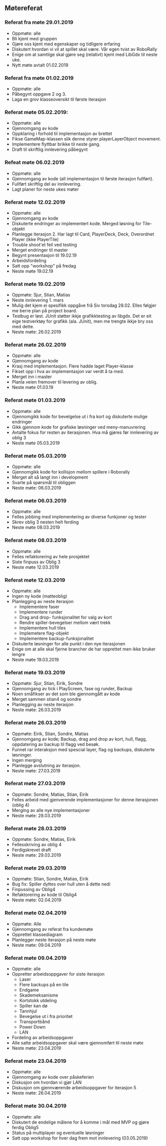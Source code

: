 ## Møtereferat

### Referat fra møte 29.01.2019
- Oppmøte: alle
- Bli kjent med gruppen
- Gjøre oss kjent med egenskaper og tidligere erfaring
- Diskutert hvordan vi vil at spillet skal være. Vår egen tvist av RoboRally
- Enige om at samtlige skal gjøre seg (relativt) kjent med LibGdx til neste uke.
- Nytt møte avtalt 01.02.2019

### Referat fra møte 01.02.2019
- Oppmøte: alle
- Påbegynt oppgave 2 og 3.
- Laga en grov klasseoversikt til første iterasjon

### Referat møte 05.02.2019:
- Oppmøte: alle
- Gjennomgang av kode
- Oppklaring i forhold til implementasjon av brettet
- Fikse GameMap-klassen slik denne styrer playerLayerObject movement.
- Implementere flyttbar brikke til neste gang.
- Draft til skriftlig innlevering påbegynt

### Refeat møte 06.02.2019
- Oppmøte: alle
- Gjennomgang av kode (all implementasjon til første iterasjon fullført).
- Fullført skriftlig del av innlevering.
- Lagt planer for neste ukes møter  

###  Referat møte 12.02.2019
 - Oppmøte: alle
 - Gjennomgang av kode
 - Diskuterte endringer av implementert kode. Merged løsning for Tile-objekt
 - Planlegge iterasjon 2. Har lagt til Card, PlayerDeck, Deck, Overordnet Player (ikke PlayerTile)
 - Trouble shoot'et feil ved testing
 - Merget endringer til master
 - Begynt presentasjon til 19.02.19
 - Arbeidsfordeling
 - Satt opp "workshop" på fredag
 - Neste møte 19.02.19
 
### Referat møte 19.02.2019
 - Oppmøte: Sjur, Stian, Matias
 - Neste innlevering 1. mars
 - Mulig det kjem ei spesifikk oppgåve frå Siv torsdag 28.02. Elles følgjer me berre plan på project board.
 - Testbug er løst. JUnit støtter ikkje grafikktesting av libgdx. Det er eit eige testverktøy for grafikk (ala. JUnit), men me trengte      ikkje bry oss med dette.
 - Neste møte: 26.02.2019
 
### Referat møte 26.02.2019
 - Oppmøte: alle
 - Gjennomgang av kode
 - Krasj med implementasjon. Flere hadde laget Player-klasse
 - Fikset opp i hva av implementasjon var verdt å ta med.
 - Merget inn i master
 - Planla veien fremover til levering av oblig.
 - Neste møte 01.03.19
 
### Referat møte 01.03.2019
 - Oppmøte: alle
 - Gjennomgikk kode for bevelgelse ut i fra kort og diskuterte mulige endringer
 - Gikk gjennom kode for grafiske løsninger ved meny-manuvrering
 - Avtalte fokus for resten av iterasjonen. Hva må gjøres før innlevering av oblig 3
 - Neste møte 05.03.2019
   
### Referat møte 05.03.2019
 - Oppmøte: alle
 - Gjennomgikk kode for kollisjon mellom spillere i Roborally
 - Merget alt så langt inn i development
 - Svarte på spørsmål til obliggen
 - Neste møte: 06.03.2019
 
### Referat møte 06.03.2019
 - Oppmøte: alle
 - Felles jobbing med implementering av diverse funkjoner og tester
 - Skrev oblig 3 nesten helt ferding
 - Neste møte 08.03.2019
 
### Referat møte 08.03.2019
 - Oppmøte: alle
 - Felles refaktorering av hele prosjektet
 - Siste finpuss av Oblig 3
 - Neste møte 12.03.2019
 
### Referat møte 12.03.2019
 - Oppmøte: alle
 - Ingen ny kode (matteoblig)
 - Planlegging av neste iterasjon
   * Implementere faser
   * Implementere runder
   * Drag and drop- funksjonalitet for valg av kort
   * Rendre spiller-bevegelser mellom vært trekk
   * Implementere hull tiles
   * Implemetere flag-objekt
   * Implementere backup-funksjonalitet
 - Diskuterte løsninger for alle punkt i den nye iterasjonen
 - Enige om at alle skal fjerne brancher de har opprettet men ikke bruker lengre
 - Neste møte 19.03.2019
 
 ### Referat møte 19.03.2019
  - Oppmøte: Sjur, Stian, Eirik, Sondre
  - Gjennomgang av tick i PlayScreen, fase og runder, Backup
  - Noen småfikser av det som ble gjennomgått av kode
  - Merget sammen stian4 og sondre
  - Planlegging av neste iterasjon
  - Neste møte: 26.03.2019

### Referat møte 26.03.2019
  - Oppmøte: Eirik, Stian, Sondre, Matias
  - Gjennomgang av kode; Backup, drag and drop av kort,
      hull, flagg, oppdatering av backup til flagg ved besøk.
  - Funnet rar interaksjon med spescial layer, flag og backups,
      diskuterte løsninger.
  - Ingen merging
  - Planlegge avslutning av iterasjon.
  - Neste møte: 27.03.2019
  
### Referat møte 27.03.2019
 - Oppmøte: Sondre, Matias, Stian, Eirik
 - Felles arbeid med gjenverende implementasjoner for denne iterasjonen (oblig 4)
 - Merging av alle nye implementasjoner
 - Neste møte: 28.03.2019
 
 ### Referat møte 28.03.2019
  - Oppmøte: Sondre, Matias, Eirik
  - Fellesskriving av oblig 4
  - Ferdigskrevet draft
  - Neste møte: 29.03.2019
  
### Referat møte 29.03.2019
 - Oppmøte: Stian, Sondre, Matias, Eirik
 - Bug fix: Spiller dyttes over hull uten å dette nedi
 - Finpussing av Oblig4
 - Refaktorering av kode til Oblig4
 - Neste møte: 02.04.2019
 
 ### Referat møte 02.04.2019
  - Oppmøte: Alle
  - Gjennomgang av referat fra kundemøte
  - Opprettet klassediagram
  - Planlegger neste iterasjon på neste møte
  - Neste møte: 09.04.2019
 
 ### Referat møte 09.04.2019
  - Oppmøte: alle
  - Oppretter arbeidsoppgaver for siste iterasjon
    * Laser
    * Flere backups på en tile
    * Endgame
    * Skademeksanisme
    * Kortstokk utdeling
    * Spiller kan dø
    * Tannhjul
    * Bevegelse ut i fra prioritet
    * Transportbånd
    * Power Down
    * LAN
  - Fordeling av arbeidsoppgaver
  - Alle satte arbeidsoppgaver skal være gjennomført til neste møte
  - Neste møte: 23.04.2019
  
### Referat møte 23.04.2019
 - Oppmøte: alle
 - Gjennomgang av kode over påskeferien
 - Diskusjon om hvordan vi gjør LAN
 - Diskusjon om gjennværende arbeidsoppgaver for iterasjon 5
 - Neste møte: 26.04.2019
 
### Referat møte 30.04.2019
 * Oppmøte: alle
 * Diskutert de endelige målene for å komme i mål med MVP og gjøre ferdig Oblig5
 * Status på multiplayer og eventuelle løsninger
 * Satt opp workshop for hver dag frem mot innlevering (03.05.2019)

